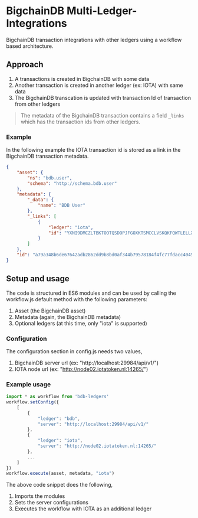 # BigchainDB Multi-Ledger-Integrations

BigchainDB transaction integrations with other ledgers using a workflow based architecture.

## Approach

1. A transactions is created in BigchainDB with some data
1. Another transaction is created in another ledger (ex: IOTA) with same data
1. The BigchainDB transcation is updated with transaction Id of transaction from other ledgers

> The metadata of the BigchainDB transaction contains a field `_links` which has the transaction ids from other ledgers.

### Example

In the following example the IOTA transaction id is stored as a link in the BigchainDB transaction metadata.

```json
{
    "asset": {
        "ns": "bdb.user",
        "schema": "http://schema.bdb.user"
    },
    "metadata": {
        "_data": {
            "name": "BDB User"
        },
        "_links": [
            {
                "ledger": "iota",
                "id": "YXNI9DMCZLTBKTOOTQSDOPJFGOXKTSMCCLVSKQKFQWTLELLXCFDBJXBOJEBGWENPQ9WTFAY9QMHF99999"
            }
        ]
    },
    "id": "a79a348b6de67642adb2862dd9b8bd0af344b79578184f4fc77fdacc40451e9c"
}

```

## Setup and usage

The code is structured in ES6 modules and can be used by calling the workflow.js default method with the following parameters:

1. Asset (the BigchainDB asset)
1. Metadata (again, the BigchainDB metadata)
1. Optional ledgers (at this time, only "iota" is supported)

### Configuration

The configuration section in config.js needs two values,

1. BigchainDB server url (ex: "http://localhost:29984/api/v1/")
1. IOTA node url (ex: "http://node02.iotatoken.nl:14265/")

### Example usage

```js
import * as workflow from 'bdb-ledgers'
workflow.setConfig({
    [
        {
            "ledger": "bdb",
            "server": "http://localhost:29984/api/v1/"
        },
        {
            "ledger": "iota",
            "server": "http://node02.iotatoken.nl:14265/"
        },
        ...
    ]
})
workflow.execute(asset, metadata, "iota")
```

The above code snippet does the following,

1. Imports the modules
1. Sets the server configurations
1. Executes the workflow with IOTA as an additional ledger